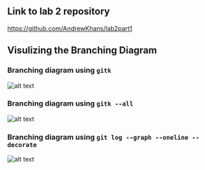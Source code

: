 ## Link to lab 2 repository
https://github.com/AndrewKhans/lab2part1

## Visulizing the Branching Diagram

### Branching diagram using <code>gitk</code>
![alt text](https://i.gyazo.com/6fef6fed5009c1567b426fab781983a4.png)

### Branching diagram using <code>gitk --all</code>
![alt text](https://i.gyazo.com/19bb7b39fa5833c1c3c63e30344f8540.png)

### Branching diagram using <code>git log --graph --oneline --decorate</code>
![alt text](https://i.gyazo.com/6a522e13bbf067f8add9a400d26ede7a.png)
